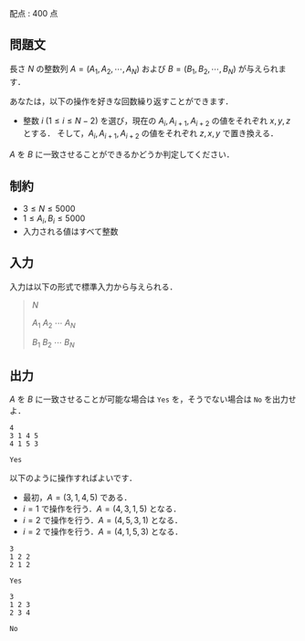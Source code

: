配点 : $400$ 点

## 問題文

長さ $N$ の整数列 $A=(A_1,A_2,\cdots,A_N)$ および $B=(B_1,B_2,\cdots,B_N)$ が与えられます．

あなたは，以下の操作を好きな回数繰り返すことができます．

- 整数 $i$ ($1 \leq i \leq N-2$) を選び，現在の $A_i,A_{i+1},A_{i+2}$ の値をそれぞれ $x,y,z$ とする．
そして，$A_i,A_{i+1},A_{i+2}$ の値をそれぞれ $z,x,y$ で置き換える．

$A$ を $B$ に一致させることができるかどうか判定してください．

## 制約

- $3 \leq N \leq 5000$
- $1 \leq A_i,B_i \leq 5000$
- 入力される値はすべて整数

## 入力

入力は以下の形式で標準入力から与えられる．

> $N$
> 
> $A_1$ $A_2$ $\cdots$ $A_N$
> 
> $B_1$ $B_2$ $\cdots$ $B_N$

## 出力

$A$ を $B$ に一致させることが可能な場合は `Yes` を，そうでない場合は `No` を出力せよ．

```input1
4
3 1 4 5
4 1 5 3
```

```output1
Yes
```

以下のように操作すればよいです．

- 最初，$A=(3,1,4,5)$ である．
- $i=1$ で操作を行う．$A=(4,3,1,5)$ となる．
- $i=2$ で操作を行う．$A=(4,5,3,1)$ となる．
- $i=2$ で操作を行う．$A=(4,1,5,3)$ となる．

```input2
3
1 2 2
2 1 2
```

```output2
Yes
```

```input3
3
1 2 3
2 3 4
```

```output3
No
```